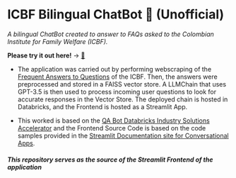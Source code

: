 # ICBF Bilingual ChatBot 🤖 (Unofficial)
*A bilingual ChatBot created to answer to FAQs asked to the Colombian Institute for Family Welfare (ICBF).*

**Please try it out here!** -> [📲](https://icbf-chatbot-unofficial.streamlit.app/)

* The application was carried out by performing webscraping of the [Frequent Answers to Questions](https://www.icbf.gov.co/servicios/preguntas-y-respuestas-frecuentes) of the ICBF. Then, the answers were preprocessed and stored in a FAISS vector store. A LLMChain that uses GPT-3.5 is then used to process incoming user questions to look for accurate responses in the Vector Store. The deployed chain is hosted in Databricks, and the Frontend is hosted as a Streamlit App.

* This worked is based on the [QA Bot Databricks Industry Solutions Accelerator](https://github.com/databricks-industry-solutions/diy-llm-qa-bot) and the Frontend Source Code is based on the code samples provided in the [Streamlit Documentation site for Conversational Apps](https://docs.streamlit.io/knowledge-base/tutorials/build-conversational-apps).

#### _This repository serves as the source of the Streamlit Frontend of the application_
